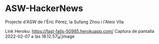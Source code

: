# ASW-HackerNews
Projecte d'ASW de l'Èric Pérez, la Sufang Zhou i l'Aleix Vila

Link Heroku: https://fast-falls-50985.herokuapp.com/
Captura de pantalla 2022-02-07 a las 18.12.57![image](https://user-images.githubusercontent.com/64744109/152837785-131cd7d1-115c-4670-9351-6c410adc7418.png)

